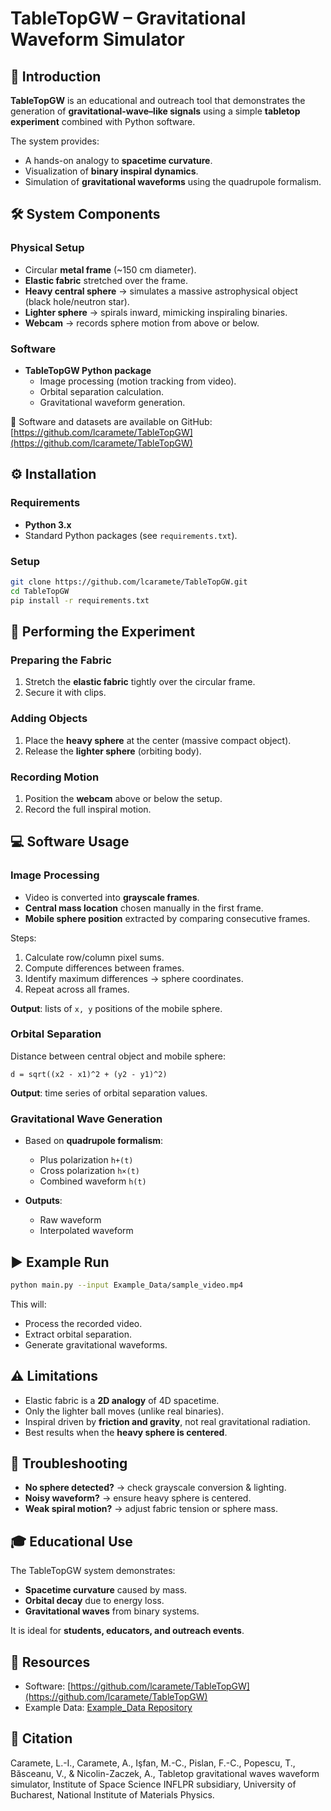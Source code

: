 # TableTopGW – Gravitational Waveform Simulator

## 📖 Introduction
**TableTopGW** is an educational and outreach tool that demonstrates the generation of **gravitational-wave–like signals** using a simple **tabletop experiment** combined with Python software.

The system provides:
- A hands-on analogy to **spacetime curvature**.
- Visualization of **binary inspiral dynamics**.
- Simulation of **gravitational waveforms** using the quadrupole formalism.


## 🛠 System Components

### Physical Setup
- Circular **metal frame** (~150 cm diameter).
- **Elastic fabric** stretched over the frame.
- **Heavy central sphere** → simulates a massive astrophysical object (black hole/neutron star).
- **Lighter sphere** → spirals inward, mimicking inspiraling binaries.
- **Webcam** → records sphere motion from above or below.

### Software
- **TableTopGW Python package**
  - Image processing (motion tracking from video).
  - Orbital separation calculation.
  - Gravitational waveform generation.

🔗 Software and datasets are available on GitHub:  
[https://github.com/lcaramete/TableTopGW](https://github.com/lcaramete/TableTopGW)


## ⚙️ Installation

### Requirements
- **Python 3.x**
- Standard Python packages (see `requirements.txt`).

### Setup
```bash
git clone https://github.com/lcaramete/TableTopGW.git
cd TableTopGW
pip install -r requirements.txt
````


## 🧪 Performing the Experiment

### Preparing the Fabric

1. Stretch the **elastic fabric** tightly over the circular frame.
2. Secure it with clips.

### Adding Objects

1. Place the **heavy sphere** at the center (massive compact object).
2. Release the **lighter sphere** (orbiting body).

### Recording Motion

1. Position the **webcam** above or below the setup.
2. Record the full inspiral motion.


## 💻 Software Usage

### Image Processing

* Video is converted into **grayscale frames**.
* **Central mass location** chosen manually in the first frame.
* **Mobile sphere position** extracted by comparing consecutive frames.

Steps:

1. Calculate row/column pixel sums.
2. Compute differences between frames.
3. Identify maximum differences → sphere coordinates.
4. Repeat across all frames.

**Output**: lists of `x, y` positions of the mobile sphere.

### Orbital Separation

Distance between central object and mobile sphere:

```
d = sqrt((x2 - x1)^2 + (y2 - y1)^2)
```

**Output**: time series of orbital separation values.

### Gravitational Wave Generation

* Based on **quadrupole formalism**:

  * Plus polarization `h+(t)`
  * Cross polarization `h×(t)`
  * Combined waveform `h(t)`
* **Outputs**:

  * Raw waveform
  * Interpolated waveform


## ▶️ Example Run

```bash
python main.py --input Example_Data/sample_video.mp4
```

This will:

* Process the recorded video.
* Extract orbital separation.
* Generate gravitational waveforms.


## ⚠️ Limitations

* Elastic fabric is a **2D analogy** of 4D spacetime.
* Only the lighter ball moves (unlike real binaries).
* Inspiral driven by **friction and gravity**, not real gravitational radiation.
* Best results when the **heavy sphere is centered**.


## 🔧 Troubleshooting

* **No sphere detected?** → check grayscale conversion & lighting.
* **Noisy waveform?** → ensure heavy sphere is centered.
* **Weak spiral motion?** → adjust fabric tension or sphere mass.


## 🎓 Educational Use

The TableTopGW system demonstrates:

* **Spacetime curvature** caused by mass.
* **Orbital decay** due to energy loss.
* **Gravitational waves** from binary systems.

It is ideal for **students, educators, and outreach events**.


## 📂 Resources

* Software: [https://github.com/lcaramete/TableTopGW](https://github.com/lcaramete/TableTopGW)
* Example Data: [Example_Data Repository](https://github.com/lcaramete/TableTopGW/tree/main/Example_Data)


## 📜 Citation

Caramete, L.-I., Caramete, A., Işfan, M.-C., Pislan, F.-C., Popescu, T., Băsceanu, V., & Nicolin-Zaczek, A., Tabletop gravitational waves waveform simulator, Institute of Space Science INFLPR subsidiary, University of Bucharest, National Institute of Materials Physics.

